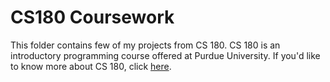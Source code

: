 # CS180 Coursework

This folder contains few of my projects from CS 180. CS 180 is an introductory programming course offered at Purdue University. If you'd like to know more about CS 180, click [here][1].

<!-- links to social media accounts -->
[1]: https://www.cs.purdue.edu/academic-programs/courses/canonical/cs180.html
